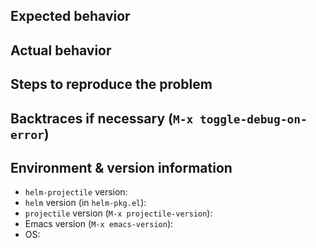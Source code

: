 ## Expected behavior



## Actual behavior



## Steps to reproduce the problem



## Backtraces if necessary (`M-x toggle-debug-on-error`)



## Environment & version information

- `helm-projectile` version:
- `helm` version (in `helm-pkg.el`):
- `projectile` version (`M-x projectile-version`):
- Emacs version (`M-x emacs-version`):
- OS:

